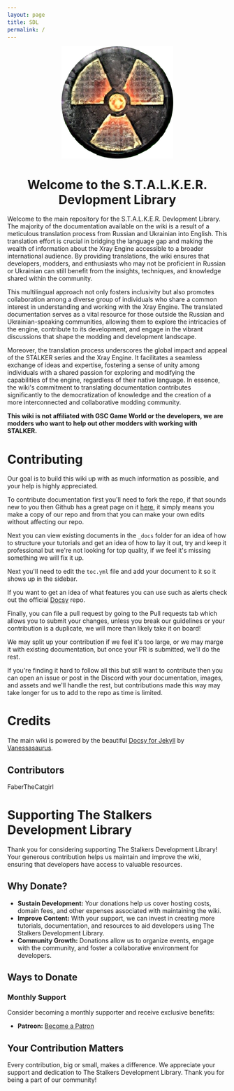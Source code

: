 ```yaml
---
layout: page
title: SDL
permalink: /
---
```


<p align="center">
<img src="assets/img/logo_big.png">
</p>

<h1 align="center">Welcome to the S.T.A.L.K.E.R. Devlopment Library</h1>

Welcome to the main repository for the S.T.A.L.K.E.R. Devlopment Library. The majority of the documentation available on the wiki is a result of a meticulous translation process from Russian and Ukrainian into English. This translation effort is crucial in bridging the language gap and making the wealth of information about the Xray Engine accessible to a broader international audience. By providing translations, the wiki ensures that developers, modders, and enthusiasts who may not be proficient in Russian or Ukrainian can still benefit from the insights, techniques, and knowledge shared within the community.

This multilingual approach not only fosters inclusivity but also promotes collaboration among a diverse group of individuals who share a common interest in understanding and working with the Xray Engine. The translated documentation serves as a vital resource for those outside the Russian and Ukrainian-speaking communities, allowing them to explore the intricacies of the engine, contribute to its development, and engage in the vibrant discussions that shape the modding and development landscape.

Moreover, the translation process underscores the global impact and appeal of the STALKER series and the Xray Engine. It facilitates a seamless exchange of ideas and expertise, fostering a sense of unity among individuals with a shared passion for exploring and modifying the capabilities of the engine, regardless of their native language. In essence, the wiki's commitment to translating documentation contributes significantly to the democratization of knowledge and the creation of a more interconnected and collaborative modding community.

**This wiki is not affiliated with GSC Game World or the developers, we are modders who want to help out other modders with working with STALKER.**

# Contributing

Our goal is to build this wiki up with as much information as possible, and your help is highly appreciated.

To contribute documentation first you'll need to fork the repo, if that sounds new to you then Github has a great page on it [here](https://docs.github.com/en/get-started/quickstart/fork-a-repo), it simply means you make a copy of our repo and from that you can make your own edits without affecting our repo.

Next you can view existing documents in the `_docs` folder for an idea of how to structure your tutorials and get an idea of how to lay it out, try and keep it professional but we're not looking for top quality, if we feel it's missing something we will fix it up. 

Next you'll need to edit the `toc.yml` file and add your document to it so it shows up in the sidebar. 

If you want to get an idea of what features you can use such as alerts check out the official [Docsy](https://github.com/vsoch/docsy-jekyll) repo.

Finally, you can file a pull request by going to the Pull requests tab which allows you to submit your changes, unless you break our guidelines or your contribution is a duplicate, we will more than likely take it on board!

We may split up your contribution if we feel it's too large, or we may marge it with existing documentation, but once your PR is submitted, we'll do the rest.

If you're finding it hard to follow all this but still want to contribute then you can open an issue or post in the Discord with your documentation, images, and assets and we'll handle the rest, but contributions made this way may take longer for us to add to the repo as time is limited.

# Credits

The main wiki is powered by the beautiful [Docsy for Jekyll](https://github.com/vsoch/docsy-jekyll) by [Vanessasaurus](https://github.com/vsoch).

## Contributors

FaberTheCatgirl

# Supporting The Stalkers Development Library

Thank you for considering supporting The Stalkers Development Library! Your generous contribution helps us maintain and improve the wiki, ensuring that developers have access to valuable resources.

## Why Donate?

- **Sustain Development:** Your donations help us cover hosting costs, domain fees, and other expenses associated with maintaining the wiki.
- **Improve Content:** With your support, we can invest in creating more tutorials, documentation, and resources to aid developers using The Stalkers Development Library.
- **Community Growth:** Donations allow us to organize events, engage with the community, and foster a collaborative environment for developers.

## Ways to Donate

### Monthly Support

Consider becoming a monthly supporter and receive exclusive benefits:

- **Patreon:** [Become a Patron](https://patreon.com/STALKERDevelopmentLibrary?utm_medium=clipboard_copy&utm_source=copyLink&utm_campaign=creatorshare_creator&utm_content=join_link)

## Your Contribution Matters

Every contribution, big or small, makes a difference. We appreciate your support and dedication to The Stalkers Development Library. Thank you for being a part of our community!

